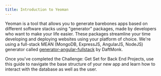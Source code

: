 ```yaml
---
title: Introduction to Yeoman
---
```

Yeoman is a tool that allows you to generate barebones apps based on different software stacks using "generator" packages, made by developers who want to make your life easier. These packages streamline your time developing and deploying websites using your platform of choice. We're using a full-stack MEAN (MongoDB, ExpressJS, AngularJS, NodeJS) generator called <a href='https://github.com/DaftMonk/generator-angular-fullstack' target='_blank' rel='nofollow'>generator-angular-fullstack</a> by DaftMonk.

Once you've completed the Challenge: Get Set for Back End Projects, use this guide to navigate the base structure of your new app and learn how to interact with the database as well as the user.